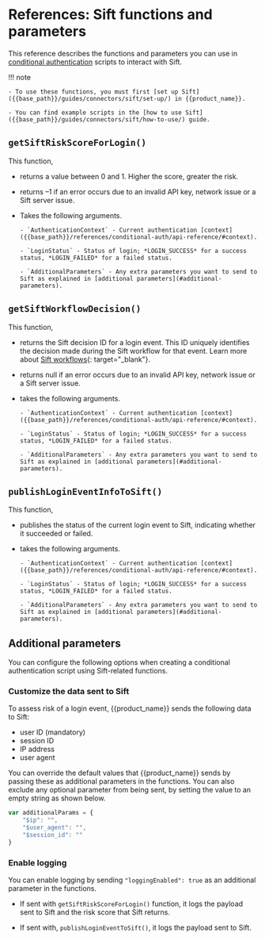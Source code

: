 # References: Sift functions and parameters

This reference describes the functions and parameters you can use in [conditional authentication]({{base_path}}/guides/authentication/conditional-auth/) scripts to interact with Sift.

!!! note

    - To use these functions, you must first [set up Sift]({{base_path}}/guides/connectors/sift/set-up/) in {{product_name}}.

    - You can find example scripts in the [how to use Sift]({{base_path}}/guides/connectors/sift/how-to-use/) guide.

## `getSiftRiskScoreForLogin()`

This function,

- returns a value between 0 and 1. Higher the score, greater the risk.

- returns –1 if an error occurs due to an invalid API key, network issue or a Sift server issue.

- Takes the following arguments.

      - `AuthenticationContext` - Current authentication [context]({{base_path}}/references/conditional-auth/api-reference/#context).

      - `LoginStatus` - Status of login; *LOGIN_SUCCESS* for a success status, *LOGIN_FAILED* for a failed status.

      - `AdditionalParameters` - Any extra parameters you want to send to Sift as explained in [additional parameters](#additional-parameters).

## `getSiftWorkflowDecision()`

This function,

- returns the Sift decision ID for a login event. This ID uniquely identifies the decision made during the Sift workflow for that event. Learn more about [Sift workflows](https://developers.sift.com/tutorials/workflows){: target="_blank"}.

- returns null if an error occurs due to an invalid API key, network issue or a Sift server issue.

- takes the following arguments.

      - `AuthenticationContext` - Current authentication [context]({{base_path}}/references/conditional-auth/api-reference/#context).

      - `LoginStatus` - Status of login; *LOGIN_SUCCESS* for a success status, *LOGIN_FAILED* for a failed status.

      - `AdditionalParameters` - Any extra parameters you want to send to Sift as explained in [additional parameters](#additional-parameters).

## `publishLoginEventInfoToSift()`

This function,

- publishes the status of the current login event to Sift, indicating whether it succeeded or failed.

- takes the following arguments.

      - `AuthenticationContext` - Current authentication [context]({{base_path}}/references/conditional-auth/api-reference/#context).

      - `LoginStatus` - Status of login; *LOGIN_SUCCESS* for a success status, *LOGIN_FAILED* for a failed status.

      - `AdditionalParameters` - Any extra parameters you want to send to Sift as explained in [additional parameters](#additional-parameters).

## Additional parameters

You can configure the following options when creating a conditional authentication script using Sift-related functions.

### Customize the data sent to Sift

To assess risk of a login event, {{product_name}} sends the following data to Sift:

- user ID (mandatory)
- session ID
- IP address
- user agent

You can override the default values that {{product_name}} sends by passing these as additional parameters in the functions. You can also exclude any optional parameter from being sent, by setting the value to an empty string as shown below.

```javascript
var additionalParams = {
    "$ip": "",
    "$user_agent": "",
    "$session_id": ""
}
```

### Enable logging

You can enable logging by sending `"loggingEnabled": true` as an additional parameter in the functions.

- If sent with `getSiftRiskScoreForLogin()` function, it logs the payload sent to Sift and the risk score that Sift returns.

- If sent with, `publishLoginEventToSift()`, it logs the payload sent to Sift.
